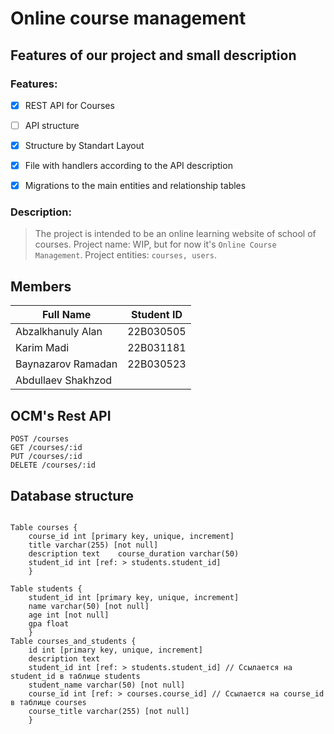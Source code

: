 # Online course management

## Features of our project and small description

### Features:
- [x] REST API for Courses
- [ ] API structure
- [x] Structure by Standart Layout
- [x] File with handlers according to the API description
- [x] Migrations to the main entities and relationship tables


### Description:
> The project is intended to be an online learning website of school of courses.
> Project name: WIP, but for now it's `Online Course Management`.
> Project entities: `courses, users`.

## Members

| Full Name | Student ID |
| --------- | ---------- |
| Abzalkhanuly Alan | 22B030505 |
| Karim Madi | 22B031181 |
| Baynazarov Ramadan | 22B030523 |
| Abdullaev Shakhzod |  |

## OCM's Rest API

```
POST /courses
GET /courses/:id
PUT /courses/:id
DELETE /courses/:id
```

## Database structure

```

Table courses {
    course_id int [primary key, unique, increment]     
    title varchar(255) [not null]
    description text    course_duration varchar(50)
    student_id int [ref: > students.student_id] 
    }

Table students {    
    student_id int [primary key, unique, increment] 
    name varchar(50) [not null]    
    age int [not null]
    gpa float
    }
Table courses_and_students {
    id int [primary key, unique, increment]    
    description text
    student_id int [ref: > students.student_id] // Ссылается на student_id в таблице students    
    student_name varchar(50) [not null]
    course_id int [ref: > courses.course_id] // Ссылается на course_id в таблице courses    
    course_title varchar(255) [not null]
    }

```